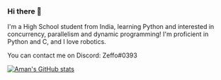 ### Hi there 👋
I'm a High School student from India, learning Python and interested in concurrency, parallelism and dynamic programming!
I'm proficient in Python and C, and I love robotics.

You can contact me on Discord: Zeffo#0393

[![Aman's GitHub stats](https://github-readme-stats.vercel.app/api?username=zeffo)](https://github.com/anuraghazra/github-readme-stats)

